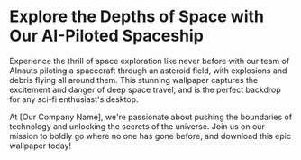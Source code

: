 <!--
Write me markdown content of website with wallpaper:

"A team of AInauts piloting a spacecraft through an asteroid field, with explosions and debris flying all around them."

The header of the page should not be copy of the text but rather a real content of the website which is using this wallpaper.
-->

<!--font:Inter.-->

# Explore the Depths of Space with Our AI-Piloted Spaceship

Experience the thrill of space exploration like never before with our team of AInauts piloting a spacecraft through an asteroid field, with explosions and debris flying all around them. This stunning wallpaper captures the excitement and danger of deep space travel, and is the perfect backdrop for any sci-fi enthusiast's desktop.

At [Our Company Name], we're passionate about pushing the boundaries of technology and unlocking the secrets of the universe. Join us on our mission to boldly go where no one has gone before, and download this epic wallpaper today!
